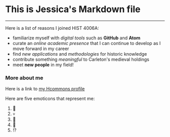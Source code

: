 # This is Jessica's Markdown file
***
Here is a list of reasons I joined HIST 4006A:
​
- familiarize myself with *digital tools* such as **GitHub** and **Atom**
- curate an *online academic presence* that I can continue to develop as I move forward in my career
- find *new applications* and *methodologies* for historic knowledge
- contribute something *meaningful* to Carleton's medieval holdings
- meet **new people** in my field!

### More about me

Here is a link to [my Hcommons profile](https://hcommons.org/members/jessicahuang3/)

Here are five emoticons that represent me:
1. 🌺
2. 💀
3. 🍜
4. 👻
5. ⁉️
